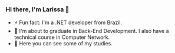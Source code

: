 ### Hi there, I'm Larissa 👋

- ⚡ Fun fact: I'm a .NET developer from Brazil.
- 🔭 I'm about to graduate in Back-End Development. I also have a technical course in Computer Network.
- 🌱 Here you can see some of my studies.

<!--
**larislav/larislav** is a ✨ _special_ ✨ repository because its `README.md` (this file) appears on your GitHub profile.
-->

